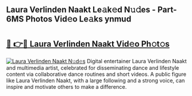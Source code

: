 ## Laura Verlinden Naakt Le𝚊k𝚎d N𝚞𝚍es - Part-6MS Photos Vid𝚎o Le𝚊ks ynmud

# <h2><a href="http://fb2pa1.evod.top/?m=Laura+Verlinden+Naakt">🔗 👉🔴 Laura Verlinden Naakt Vid𝚎o Ph𝚘t𝚘s</a></h2>

[![Laura Verlinden Naakt N𝚞d𝚎s](https://i.imgur.com/8V9OHl7.gif)](http://fb2pa1.evod.top/?m=Laura+Verlinden+Naakt)
Digital entertainer Laura Verlinden Naakt and multimedia artist, celebrated for disseminating dance and lifestyle content via collaborative dance routines and short videos. A public figure like Laura Verlinden Naakt, with a large following and a strong voice, can inspire and motivate others to make a difference. 
